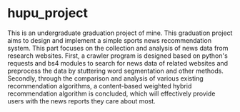 # hupu_project
This is an undergraduate graduation project of mine. This graduation project aims to design and implement a simple sports news recommendation system. This part focuses on the collection and analysis of news data from research websites. 
First, a crawler program is designed based on python's requests and bs4 modules to search for news data of related websites and preprocess the data by stuttering word segmentation and other methods. 
Secondly, through the comparison and analysis of various existing recommendation algorithms, a content-based weighted hybrid recommendation algorithm is concluded, which will effectively provide users with the news reports they care about most.
